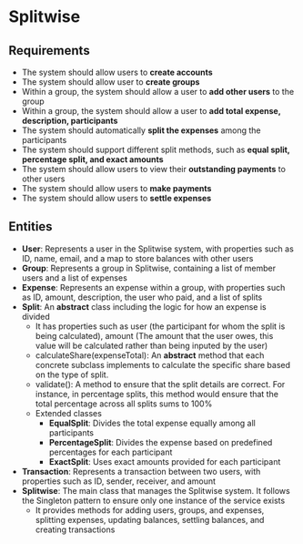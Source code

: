 # Splitwise

## Requirements
- The system should allow users to **create accounts**
- The system should allow user to **create groups**
- Within a group, the system should allow a user to **add other users** to the group
- Within a group, the system should allow a user to **add total expense, description, participants**
- The system should automatically **split the expenses** among the participants
- The system should support different split methods, such as **equal split, percentage split, and exact amounts**
- The system should allow users to view their **outstanding payments** to other users
- The system should allow users to **make payments**
- The system should allow users to **settle expenses**
  
## Entities
- **User**: Represents a user in the Splitwise system, with properties such as ID, name, email, and a map to store balances with other users
- **Group**: Represents a group in Splitwise, containing a list of member users and a list of expenses
- **Expense**: Represents an expense within a group, with properties such as ID, amount, description, the user who paid, and a list of splits
- **Split**: An **abstract** class including the logic for how an expense is divided
  - It has properties such as user (the participant for whom the split is being calculated), amount (The amount that the user owes, this value will be calculated rather than being inputed by the user)
  - calculateShare(expenseTotal): An **abstract** method that each concrete subclass implements to calculate the specific share based on the type of split.
  - validate(): A method to ensure that the split details are correct. For instance, in percentage splits, this method would ensure that the total percentage across all splits sums to 100%
  - Extended classes
    - **EqualSplit**: Divides the total expense equally among all participants
    - **PercentageSplit**: Divides the expense based on predefined percentages for each participant
    - **ExactSplit**: Uses exact amounts provided for each participant
- **Transaction**: Represents a transaction between two users, with properties such as ID, sender, receiver, and amount
- **Splitwise**: The main class that manages the Splitwise system. It follows the Singleton pattern to ensure only one instance of the service exists
  - It provides methods for adding users, groups, and expenses, splitting expenses, updating balances, settling balances, and creating transactions

